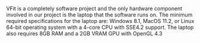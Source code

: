 VFit is a completely software project and the only hardware component involved in our project is the laptop that the software runs on.
The minimum required specifications for the laptop are:
  Windows 8.1, MacOS 11.2, or Linux 64-bit operating system with a 4-core CPU with SSE4.2 support. The laptop also requires 8GB RAM and a 2GB VRAM GPU with OpenGL 4.3

